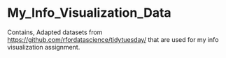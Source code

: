 # My_Info_Visualization_Data
Contains, Adapted datasets from https://github.com/rfordatascience/tidytuesday/ that are used for my info visualization assignment. 
